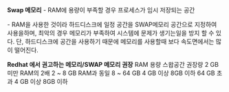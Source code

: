 **Swap 메모리**
 \- RAM에 용량이 부족할 경우 프로세스가 임시 저장되는 공간

 \- RAM을 사용한 것이라 하드디스크에 일정 공간을 SWAP메모리 공간으로
   지정하여 사용을하며, 최악의 경우 메모리가 부족하여 시스템에
   문제가 생기는일을 방지 할 수 있다.
   단, 하드디스크에 공간을 사용하기 때문에 메모리를 사용할때 보다
   속도면에서는 많이 떨어진다.



**Redhat 에서 권고하는 메모리/SWAP 메모리 권장**    RAM 용량 스왑공간 권장량 
    2 GB 미만 RAM의 2배 
    2 ~ 8 GB RAM과 동일 
    8 ~ 64 GB 4 GB 이상 8GB 이하
    64 GB 초과 4 GB 이상 8GB 이하

